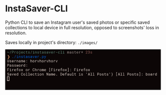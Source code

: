 # InstaSaver-CLI

Python CLI to save an Instagram user's saved photos or specific saved collections to local device in full resolution, opposed to screenshots' loss in resolution.
 
Saves locally in project's directory: `./images/` 
 
![sample screenshot](./scr.png)

